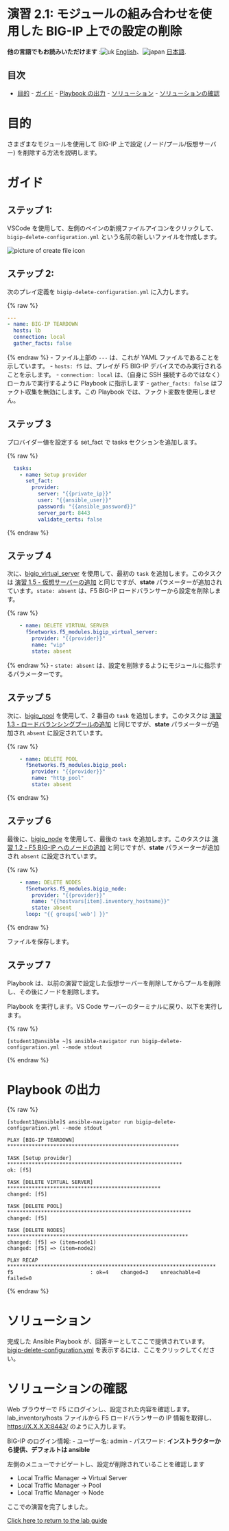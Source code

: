 # 演習 2.1: モジュールの組み合わせを使用した BIG-IP 上での設定の削除

**他の言語でもお読みいただけます** :![uk](../../../images/uk.png) [English](README.md)、![japan](../../../images/japan.png) [日本語](README.ja.md).

## 目次

- [目的](#objective)  - [ガイド](#guide)  - [Playbook の出力](#playbook-output)  -
[ソリューション](#solution)  - [ソリューションの確認](#verifying-the-solution)

# 目的

さまざまなモジュールを使用して BIG-IP 上で設定 (ノード/プール/仮想サーバー) を削除する方法を説明します。
# ガイド

## ステップ 1:

VSCode を使用して、左側のペインの新規ファイルアイコンをクリックして、`bigip-delete-configuration.yml`
という名前の新しいファイルを作成します。

![picture of create file
icon](../1.1-get-facts/images/vscode-openfile_icon.png)


## ステップ 2:

次のプレイ定義を `bigip-delete-configuration.yml` に入力します。

{% raw %}
``` yaml
---
- name: BIG-IP TEARDOWN
  hosts: lb
  connection: local
  gather_facts: false
```
{% endraw %} - ファイル上部の `---` は、これが YAML ファイルであることを示しています。  - `hosts: f5`
は、プレイが F5 BIG-IP デバイスでのみ実行されることを示します。  - `connection: local` は、（自身に SSH
接続するのではなく）ローカルで実行するように Playbook に指示します  - `gather_facts: false`
はファクト収集を無効にします。この Playbook では、ファクト変数を使用しません。

## ステップ 3

プロバイダー値を設定する set_fact で tasks セクションを追加します。

{% raw %}
``` yaml
  tasks:
    - name: Setup provider
      set_fact:
        provider:
          server: "{{private_ip}}"
          user: "{{ansible_user}}"
          password: "{{ansible_password}}"
          server_port: 8443
          validate_certs: false
```
{% endraw %}

## ステップ 4

次に、[bigip_virtual_server](https://docs.ansible.com/ansible/latest/modules/bigip_virtual_server_module.html)
を使用して、最初の `task` を追加します。このタスクは [演習 1.5 -
仮想サーバーの追加](../1.5-add-virtual-server/README.md) と同じですが、**state**
パラメーターが追加されています。`state: absent` は、F5 BIG-IP ロードバランサーから設定を削除します。

{% raw %}
``` yaml
    - name: DELETE VIRTUAL SERVER
      f5networks.f5_modules.bigip_virtual_server:
        provider: "{{provider}}"
        name: "vip"
        state: absent
```
{% endraw %} - `state: absent` は、設定を削除するようにモジュールに指示するパラメーターです。

## ステップ 5

次に、[bigip_pool](https://docs.ansible.com/ansible/latest/modules/bigip_pool_module.html)
を使用して、2 番目の `task` を追加します。このタスクは [演習 1.3 -
ロードバランシングプールの追加](../1.3-add-pool/README.md) と同じですが、**state** パラメーターが追加され
`absent` に設定されています。

{% raw %}
```yaml
    - name: DELETE POOL
      f5networks.f5_modules.bigip_pool:
        provider: "{{provider}}"
        name: "http_pool"
        state: absent
```
{% endraw %}

## ステップ 6

最後に、[bigip_node](https://docs.ansible.com/ansible/latest/modules/bigip_node_module.html)
を使用して、最後の `task` を追加します。このタスクは [演習 1.2 - F5 BIG-IP
へのノードの追加](../1.2-add-node/README.md) と同じですが、**state** パラメーターが追加され `absent`
に設定されています。

{% raw %}
```yaml
    - name: DELETE NODES
      f5networks.f5_modules.bigip_node:
        provider: "{{provider}}"
        name: "{{hostvars[item].inventory_hostname}}"
        state: absent
      loop: "{{ groups['web'] }}"
```
{% endraw %}

ファイルを保存します。

## ステップ 7
Playbook は、以前の演習で設定した仮想サーバーを削除してからプールを削除し、その後にノードを削除します。

Playbook を実行します。VS Code サーバーのターミナルに戻り、以下を実行します。

{% raw %}
```
[student1@ansible ~]$ ansible-navigator run bigip-delete-configuration.yml --mode stdout
```
{% endraw %}

# Playbook の出力

{% raw %}
```
[student1@ansible]$ ansible-navigator run bigip-delete-configuration.yml --mode stdout

PLAY [BIG-IP TEARDOWN] ********************************************************

TASK [Setup provider] *********************************************************
ok: [f5]

TASK [DELETE VIRTUAL SERVER] **************************************************
changed: [f5]

TASK [DELETE POOL] ************************************************************
changed: [f5]

TASK [DELETE NODES] ***********************************************************
changed: [f5] => (item=node1)
changed: [f5] => (item=node2)

PLAY RECAP ********************************************************************
f5                         : ok=4    changed=3    unreachable=0    failed=0

```
{% endraw %}

# ソリューション

完成した Ansible Playbook
が、回答キーとしてここで提供されています。[bigip-delete-configuration.yml](https://github.com/network-automation/linklight/blob/master/exercises/ansible_f5/2.1-delete-configuration/bigip-delete-configuration.yml)
を表示するには、ここをクリックしてください。

# ソリューションの確認

Web ブラウザーで F5 にログインし、設定された内容を確認します。lab_inventory/hosts ファイルから F5 ロードバランサーの
IP 情報を取得し、https://X.X.X.X:8443/ のように入力します。

BIG-IP のログイン情報: - ユーザー名: admin - パスワード: **インストラクターから提供、デフォルトは ansible**

左側のメニューでナビゲートし、設定が削除されていることを確認します
* Local Traffic Manager -> Virtual Server
* Local Traffic Manager -> Pool
* Local Traffic Manager -> Node

ここでの演習を完了しました。  

[Click here to return to the lab guide](../README.md)

